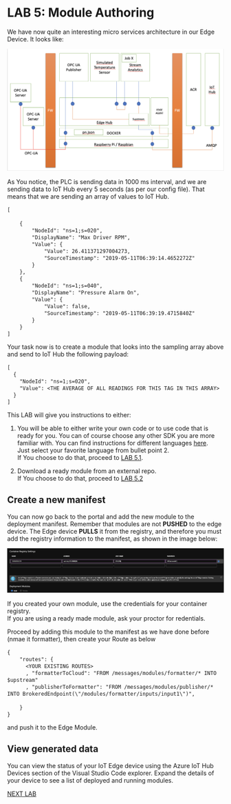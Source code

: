 # LAB 5: Module Authoring  

We have now quite an interesting micro services architecture in our Edge Device. It looks like:

![](images/arch2.png )

As You notice, the PLC is sending data in 1000 ms interval, and we are sending data to IoT Hub every 5 seconds (as per our config file). That means that we are sending an array of values to IoT Hub. 
```
[
    
    {
        "NodeId": "ns=1;s=020",
        "DisplayName": "Max Driver RPM",
        "Value": {
            "Value": 26.411371297004273,
            "SourceTimestamp": "2019-05-11T06:39:14.4652272Z"
        }
    },
    {
        "NodeId": "ns=1;s=040",
        "DisplayName": "Pressure Alarm On",
        "Value": {
            "Value": false,
            "SourceTimestamp": "2019-05-11T06:39:19.4715840Z"
        }
    }
]
```

Your task now is to create a module that looks into the sampling array above and send to IoT Hub the following payload:

```
[
  {
    "NodeId": "ns=1;s=020",
    "Value": <THE AVERAGE OF ALL READINGS FOR THIS TAG IN THIS ARRAY>
  }
]
```

This LAB will give you instructions to either:

1. You will be able to either write your own code or to use code that is ready for you.
   You can of course choose any other SDK you are more familiar with. You can find instructions for different languages [here](https://docs.microsoft.com/en-us/azure/iot-edge/tutorial-develop-for-linux).  
   Just select your favorite language from bullet point 2.  
   If You choose to do that, proceed to [LAB 5.1](https://github.com/lucarv/connfac-lab/tree/master/LAB%205/LAB%205.1).

2. Download a ready module from an external repo.  
If You choose to do that, proceed to [LAB 5.2](https://github.com/lucarv/connfac-lab/tree/master/LAB%205/LAB%205.2)   

## Create a new manifest

You can now go back to the portal and add the new module to the deployment manifest.
Remember that modules are not **PUSHED** to the edge device. The Edge device **PULLS** it from the registry, and therefore you must add the registry information to the manifest, as shown in the image below:

![](images/config-registry.png )

If you created your own module, use the credentials for your container registry.  
If you are using a ready made module, ask your proctor for redentials.  

Proceed by adding this module to the manifest as we have done before (nmae it formatter), then create your Route as below
``` 
{
    "routes": {
      <YOUR EXISTING ROUTES>
      , "formatterToCloud": "FROM /messages/modules/formatter/* INTO $upstream"
      , "publisherToFormatter": "FROM /messages/modules/publisher/* INTO BrokeredEndpoint(\"/modules/formatter/inputs/input1\")",

    }
}
```
and push it to the Edge Module.

## View generated data

You can view the status of your IoT Edge device using the Azure IoT Hub Devices section of the Visual Studio Code explorer. Expand the details of your device to see a list of deployed and running modules.

[NEXT LAB](https://github.com/lucarv/connfac-lab/tree/master/LAB%206)
